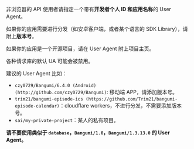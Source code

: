 非浏览器的 API 使用者请指定一个带有**开发者个人 ID **和**应用名称**的 User Agent。

如果你的应用需要进行分发（如安卓客户端，或者某个语言的 SDK Library），请附上**版本号**。

如果你的应用是一个开源项目，请在 User Agent 附上项目主页。

各种请求库的默认 UA 可能会被禁用。

建议的 User Agent 比如：

- `czy0729/Bangumi/6.4.0 (Android) (http://github.com/czy0729/Bangumi)`: 移动端 APP，请添加版本号。
- `trim21/bangumi-episode-ics (https://github.com/Trim21/bangumi-episode-calendar)`：cloudflare workers，不进行分发，不需要添加版本号。
- `sai/my-private-project`：某人的私有项目。

**请不要使用类似于 `database`，`Bangumi/1.0`，`Bangumi/1.3.13.0` 的 User Agent。**
